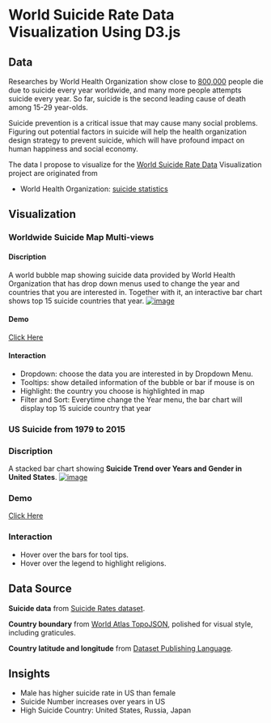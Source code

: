 # World Suicide Rate Data Visualization Using D3.js


## Data 
Researches by World Health Organization show close to [800,000](https://www.who.int/news-room/fact-sheets/detail/suicide) people die due to suicide every year worldwide, and many more people attempts suicide every year. So far, suicide is the second leading cause of death among 15-29 year-olds. 

Suicide prevention is a critical issue that may cause many social problems. Figuring out potential factors in suicide will help the health organization design strategy to prevent suicide, which will have profound impact on human happiness and social economy.

The data I propose to visualize for the [World Suicide Rate Data](https://gist.github.com/chen-ding-71/3e4e5c6a6f9248bdece950069e3d2aae) Visualization project are originated from 
* World Health Organization: [suicide statistics](http://www.who.int/mental_health/suicide-prevention/en/)


## Visualization

### Worldwide Suicide Map Multi-views

#### Discription

A world bubble map showing suicide data provided by World Health Organization that has drop down menus used to change the year and countries that you are interested in. Together with it, an interactive bar chart shows top 15 suicide countries that year.
[![image](https://user-images.githubusercontent.com/44675613/67915085-5b649600-fb68-11e9-9a2b-9d5ea3b474e6.png)](https://beta.vizhub.com/chen-ding-71/4aaf4c8ffab748bfb821c3c2d8866d38)

#### Demo
[Click Here](https://chen-ding-71.github.io/World-Suicide-Rate-Data-Viz/Worldwide%20Suicide%20Map%20Multi-views/index.html)


#### Interaction
* Dropdown: choose the data you are interested in by Dropdown Menu.
* Tooltips: show detailed information of the bubble or bar if mouse is on
* Highlight: the country you choose is highlighted in map
* Filter and Sort: Everytime change the Year menu, the bar chart will display top 15 suicide country that year

### US Suicide from 1979 to 2015 

### Discription

A stacked bar chart showing **Suicide Trend over Years and Gender in United States**.
[![image](https://user-images.githubusercontent.com/44675613/67915307-feb5ab00-fb68-11e9-976e-1412aa913107.png)](https://beta.vizhub.com/chen-ding-71/4715333ce8964c4a9ba87de40e9b5bdb)

### Demo

[Click Here](https://chen-ding-71.github.io/World-Suicide-Rate-Data-Viz/US%20Suicide%20from%201979%20to%202015)

### Interaction
 * Hover over the bars for tool tips.
 * Hover over the legend to highlight religions.


## Data Source
**Suicide data** from [Suicide Rates dataset](https://gist.github.com/chen-ding-71/3e4e5c6a6f9248bdece950069e3d2aae).

**Country boundary** from [World Atlas TopoJSON](https://github.com/topojson/world-atlas), polished for visual style, including graticules.

**Country latitude and longitude** from [Dataset Publishing Language](developers.google.com/public-data/docs/canonical/countries_csv).

## Insights

* Male has higher suicide rate in US than female
* Suicide Number increases over years in US
* High Suicide Country: United States, Russia, Japan



